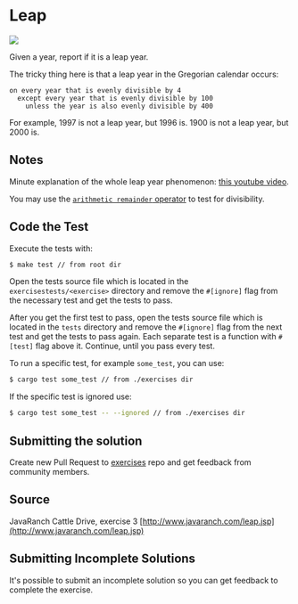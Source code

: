 # Leap

[<img src="https://img.shields.io/badge/difficulty-easy-green">](https://t.me/learnrusttogether)

Given a year, report if it is a leap year.

The tricky thing here is that a leap year in the Gregorian calendar occurs:

```text
on every year that is evenly divisible by 4
  except every year that is evenly divisible by 100
    unless the year is also evenly divisible by 400
```

For example, 1997 is not a leap year, but 1996 is. 1900 is not a leap
year, but 2000 is.

## Notes

Minute explanation of the whole leap year
phenomenon: [this youtube video][video].

[video]: http://www.youtube.com/watch?v=xX96xng7sAE

You may use the [`arithmetic remainder` operator](https://doc.rust-lang.org/book/appendix-02-operators.html) to test for divisibility.

## Code the Test

Execute the tests with:

```bash
$ make test // from root dir
```

Open the tests source file which is located in the `exercisestests/<exercise>` directory
and remove the `#[ignore]` flag from the necessary test and get the tests to pass.

After you get the first test to pass, open the tests source file which is located in the `tests` directory
and remove the `#[ignore]` flag from the next test and get the tests to pass
again. Each separate test is a function with `#[test]` flag above it.
Continue, until you pass every test.

To run a specific test, for example `some_test`, you can use:

```bash
$ cargo test some_test // from ./exercises dir
```

If the specific test is ignored use:

```bash
$ cargo test some_test -- --ignored // from ./exercises dir
```

## Submitting the solution

Create new Pull Request to [exercises](https://github.com/learnrusttogether/exercises) repo and get feedback from community members.

## Source

JavaRanch Cattle Drive, exercise 3 [http://www.javaranch.com/leap.jsp](http://www.javaranch.com/leap.jsp)

## Submitting Incomplete Solutions

It's possible to submit an incomplete solution so you can get feedback to complete the exercise.
